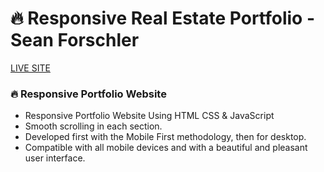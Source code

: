 # 🔥 Responsive Real Estate Portfolio - Sean Forschler

[LIVE SITE](https://kenreibman.github.io/sean-forschler-portfolio/)

### 🔥 Responsive Portfolio Website

- Responsive Portfolio Website Using HTML CSS & JavaScript
- Smooth scrolling in each section.
- Developed first with the Mobile First methodology, then for desktop.
- Compatible with all mobile devices and with a beautiful and pleasant user interface.
